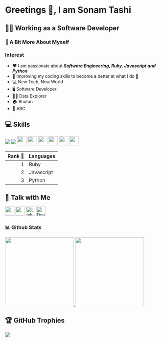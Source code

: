 # Greetings 👋, I am Sonam Tashi

## 👨‍💻 Working as a Software Developer

### 💫 A Bit More About Myself

### Interest

- ❤️ I am passionate about ***Software Engineering, Ruby, Javascript and Python***
- 🤩 Improving my coding skills to become a better at what I do 🤩
- 💻 New Tech, New World
- 🖥 Software Developer
- 👨‍🏫 Data Explorer
- 🏠 Bhutan
- 💪 ABC

## 💻 Skills

<p>
  <img src="https://img.shields.io/badge/ruby-3670A0?style=for-the-badge&logo=ruby&logoColor=ffdd54" style="margin-bottom: 4px; height=30px">
  <img src="https://img.shields.io/badge/rails-3670A0?style=for-the-badge&logo=rails&logoColor=ffdd54" style="margin-bottom: 4px; height=30px">
  <img src="https://img.shields.io/badge/python-3670A0?style=for-the-badge&logo=python&logoColor=ffdd54" style="margin-bottom: 4px;" height="30px">
  <img src="https://img.shields.io/badge/javascript-%23323330.svg?style=for-the-badge&logo=javascript&logoColor=%23F7DF1E" style="margin-bottom: 4px;" height="30px">
  <img src="https://img.shields.io/badge/html5-%23E34F26.svg?style=for-the-badge&logo=html5&logoColor=white" style="margin-bottom: 4px;" height="30px">
  <img src="https://img.shields.io/badge/css3-%231572B6.svg?style=for-the-badge&logo=css3&logoColor=white" style="margin-bottom: 4px;" height="30px">
  <img src="https://img.shields.io/badge/flask-%23000.svg?style=for-the-badge&logo=flask&logoColor=white" style="margin-bottom: 4px;" height="30px">
  <img src="https://img.shields.io/badge/git-%23F05033.svg?style=for-the-badge&logo=git&logoColor=white" style="margin-bottom: 4px;" height="30px">
</p>

| Rank 💪 | Languages  |
|-----:|------------|
|     1| Ruby       |
|     2| Javascript |
|     3| Python     |

## 👥 Talk with Me

<p>
  <a href="https://www.instagram.com/sonam_taa"><img src="https://img.shields.io/badge/Instagram-%23E4405F.svg?style=for-the-badge&logo=Instagram&logoColor=white" style="margin-bottom: 4px;" height="30px" target="_blank"></a>
  <a href="https://twitter.com/tashist515"><img src="https://img.shields.io/badge/Twitter-%23E4405F.svg?style=for-the-badge&logo=Twitter&logoColor=blue" style="margin-bottom: 4px;" height="30px" target="_blank"></a>
  <a href="https://www.linkedin.com/in/sonamtaa/"><img alt="LinkedIn" src="https://img.shields.io/badge/linkedin-%230077B5.svg?&style=for-the-badge&logo=linkedin&logoColor=white" style="margin-bottom: 4px;" height="30px" target="_blank" /></a>
  <a href="https://dev.to/no_head"><img alt="Dev.to" src="https://img.shields.io/badge/dev.to-0A0A0A?style=for-the-badge&logo=dev.to&logoColor=white" style="margin-bottom: 4px;" height="30px" target="_blank" /></a>
</p>

### 📊 Github Stats

<a href="https://github.com/sonamtaa">
  <img height="225" src="https://github-readme-stats.vercel.app/api?username=sonamtaa&show_icons=true&theme=dark&include_all_commits=true&count_private=true"/>
  <img height="225" src="https://github-readme-stats.vercel.app/api/top-langs/?username=sonamtaa&theme=dark"/>
</a>

## 🏆 GitHub Trophies

<p>
  <img src="https://github-profile-trophy.vercel.app/?username=sonamtaa">
</p>

